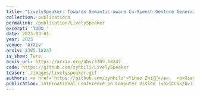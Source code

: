 ```yaml
---
title: "LivelySpeaker: Towards Semantic-aware Co-Speech Gesture Generation"
collection: publications
permalink: /publication/LivelySpeaker
excerpt: 'TODO.'
date: 2023-03-01
year: 2023
venue: 'ArXiv'
arxiv: 2305.18247
is_show: Ture
arxiv_url: https://arxiv.org/abs/2305.18247
code: https://github.com/zyhbili/LivelySpeaker
teaser: ./images/livelyspeaker.gif
authors: <a href='https://github.com/zyhbili'>Yihao Zhi🧑‍💻</a>,  <b>Xiaodong Cun🧑‍💻</b>, <a href='https://xuelin-chen.github.io/'>Xuelin Chen</a>, <a href='https://xishen0220.github.io/'>Xi Shen</a>, <a href='https://guo-w.github.io/'>Wen Guo</a>, <a href='http://scholar.google.com/citations?user=o31BPFsAAAAJ&hl=zh-CN'>Shaoli Huang </a>, <a href='https://scholar.google.com.sg/citations?user=fe-1v0MAAAAJ&hl=en'>Shenghua Gao</a>
publication: International Conference on Computer Vision (<b>ICCV</b>)
---
```


<!-- This paper is about the number 3. The number 4 is left for future work. -->

<!-- [Download paper here](http://academicpages.github.io/files/paper3.pdf) -->
